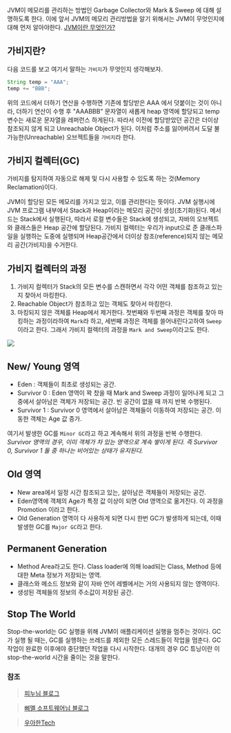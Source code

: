 JVM이 메모리를 관리하는 방법인 Garbage Collector와 Mark & Sweep 에 대해 설명하도록 한다. 이에 앞서 JVM의 메모리 관리방법을 알기 위해서는 JVM이 무엇인지에 대해 먼저 알아야한다. [JVM이란 무엇인가?](https://hanul-dev.netlify.com/java/%EC%9E%90%EB%B0%94%EA%B0%80%EB%A8%B8%EC%8B%A0(jvm)%EC%9D%B4%EB%9E%80-%EB%AC%B4%EC%97%87%EC%9D%B8%EA%B0%80/)

## 가비지란?
다음 코드를 보고 여기서 말하는 `가비지`가 무엇인지 생각해보자.

```java
String temp = "AAA";
temp += "BBB";
```

위의 코드에서 더하기 연산을 수행하면 기존에 할당받은 AAA 에서 덧붙이는 것이 아니라, 더하기 연산이 수행 후 "AAABBB" 문자열이 새롭게 heap 영역에 할당되고 temp 변수는 새로운 문자열을 레퍼런스 하게된다. 따라서 이전에 할당받았던 공간은 더이상 참조되지 않게 되고 Unreachable Object가 된다. 이처럼 주소를 잃어버려서 도달 불가능한(Unreachable) 오브젝트들을 `가비지`라 한다.

## 가비지 컬렉터(GC)
가비지를 탐지하여 자동으로 해제 및 다시 사용할 수 있도록 하는 것(Memory Reclamation)이다.

JVM이 할당된 모든 메모리를 가지고 있고, 이를 관리한다는 뜻이다. JVM 실행시에 JVM 프로그램 내부에서 Stack과 Heap이라는 메모리 공간이 생성(초기화)된다. 메서드는 Stack에서 실행된다, 따라서 로컬 변수들은 Stack에 생성되고, 자바의 오브젝트와 클래스들은 Heap 공간에 할당된다. 가비지 컬렉터는 우리가 input으로 준 클래스파일을 실행하는 도중에 실행되며 Heap공간에서 더이상 참조(reference)되지 않는 메모리 공간(가비지)을 수거한다.


## 가비지 컬렉터의 과정
1. 가비지 컬렉터가 Stack의 모든 변수를 스캔하면서 각각 어떤 객체를 참조하고 있는지 찾아서 마킹한다.
2. Reachable Object가 참조하고 있는 객체도 찾아서 마킹한다.
3. 마킹되지 않은 객체를 Heap에서 제거한다.
첫번째와 두번째 과정은 객체를 찾아 마킹하는 과정이라하여 `Mark`라 하고, 세번째 과정은 객체를 쓸어내린다고하여 `Sweep`이라고 한다. 그래서 가비지 컬렉터의 과정을 `Mark and Sweep`이라고도 한다.

![](../../assets/runtimearea_heap.png)

## New/ Young 영역
- Eden : 객체들이 최초로 생성되는 공간.
- Survivor 0 : Eden 영역이 꽉 찼을 때 Mark and Sweep 과정이 일어나게 되고 그중에서 살아남은 객체가 저장되는 공간. 빈 공간이 없을 때 까지 반복 수행된다.
- Survivor 1 : Survivor 0 영역에서 살아남은 객체들이 이동하여 저장되는 공간. 이동한 객체는 Age 값 증가.

여기서 발생한 GC를 `Minor GC`라고 하고 계속해서 위의 과정을 반복 수행한다. *Survivor 영역의 경우, 이미 객체가 차 있는 영역으로 계속 쌓이게 된다. 즉 Survivor 0, Survivor 1 둘 중 하나는 비어있는 상태가 유지된다.*

## Old 영역
- New area에서 일정 시간 참조되고 있는, 살아남은 객체들이 저장되는 공간.
- Eden영역에 객체의 Age가 특정 값 이상이 되면 Old 영역으로 옮겨진다. 이 과정을 Promotion 이라고 한다.
- Old Generation 영역이 다 사용하게 되면 다시 한번 GC가 발생하게 되는데, 이때 발생한 GC를 `Major GC`라고 한다.

## Permanent Generation
- Method Area라고도 한다. Class loader에 의해 load되는 Class, Method 등에 대한 Meta 정보가 저장되는 영역.
- 클래스와 메소드 정보와 같이 자바 언어 레벨에서는 거의 사용되지 않는 영역이다.
- 생성된 객체들의 정보의 주소값이 저장된 공간.


## Stop The World
Stop-the-world는 GC 실행을 위해 JVM이 애플리케이션 실행을 멈주는 것이다. GC가 실행 될 때는, GC를 실행하는 쓰레드를 제외한 모든 스레드들이 작업을 멈춘다. GC 작업이 완료한 이후에야 중단했던 작업을 다시 시작한다. 대개의 경우 GC 튜닝이란 이 stop-the-world 시간을 줄이는 것을 말한다.





### 참조
> [피누님 블로그](https://velog.io/@litien/%EA%B0%80%EB%B9%84%EC%A7%80-%EC%BB%AC%EB%A0%89%ED%84%B0GC)

> [삐멜 소프트웨어님 블로그](https://imasoftwareengineer.tistory.com/103)

> [우아한Tech](https://www.youtube.com/watch?v=vZRmCbl871I)
